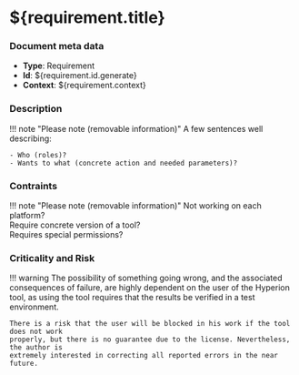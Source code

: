 # ${requirement.title}

### Document meta data
 - **Type**: Requirement
 - **Id**: ${requirement.id.generate}
 - **Context**: ${requirement.context}

### Description

!!! note "Please note (removable information)"
    A few sentences well describing:

    - Who (roles)?
    - Wants to what (concrete action and needed parameters)?
   
### Contraints

!!! note "Please note (removable information)"
    Not working on each platform? <br/>
    Require concrete version of a tool? <br/>
    Requires special permissions?

### Criticality and Risk

!!! warning
    The possibility of something going wrong, and the associated consequences of failure,
    are highly dependent on the user of the Hyperion tool, as using the tool requires that
    the results be verified in a test environment.

    There is a risk that the user will be blocked in his work if the tool does not work
    properly, but there is no guarantee due to the license. Nevertheless, the author is
    extremely interested in correcting all reported errors in the near future.
